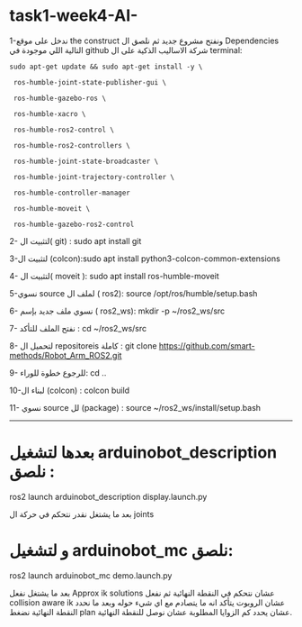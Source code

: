 # task1-week4-AI-

1-ندخل على موقع the construct ونفتح مشروع جديد ثم نلصق ال Dependencies التالية اللي موجودة في github شركة الاساليب الذكية على ال terminal:

    sudo apt-get update && sudo apt-get install -y \

     ros-humble-joint-state-publisher-gui \
     
     ros-humble-gazebo-ros \
     
     ros-humble-xacro \
     
     ros-humble-ros2-control \
     
     ros-humble-ros2-controllers \
     
     ros-humble-joint-state-broadcaster \
     
     ros-humble-joint-trajectory-controller \
     
     ros-humble-controller-manager
     
     ros-humble-moveit \
     
     ros-humble-gazebo-ros2-control


2- لتثبيت ال( git) : sudo apt install git

3-لتثبيت ال (colcon):sudo apt install python3-colcon-common-extensions

4- لتثبيت ال( moveit ): sudo apt install ros-humble-moveit

5-نسوي source لملف ال ( ros2): source /opt/ros/humble/setup.bash   

6- نسوي ملف جديد بإسم ( ros2_ws): mkdir -p ~/ros2_ws/src

7- نفتح الملف للتأكد : cd ~/ros2_ws/src

8- لتحميل ال repositoreis كاملة : git clone https://github.com/smart-methods/Robot_Arm_ROS2.git

9- للرجوع خطوة للوراء: cd ..

10-لبناء ال (colcon) : colcon build

11- نسوي source لل (package) : source ~/ros2_ws/install/setup.bash 

---------------------------------------------------------------------------------------------------------------------------------------------------------------------------------------------------------------------
# بعدها لتشغيل arduinobot_description نلصق :

ros2 launch arduinobot_description display.launch.py

بعد ما يشتغل نقدر نتحكم في حركة ال joints

# و لتشغيل  arduinobot_mc نلصق:

ros2 launch  arduinobot_mc demo.launch.py
     
بعد ما يشتغل نفعل Approx ik solutions عشان نتحكم في النقطة النهائية ثم نفعل collision aware ik عشان الروبوت يتأكد انه ما يتصادم مع اي شيء حوله وبعد ما نحدد النقطة النهائية نضغط plan عشان يحدد كم الزوايا المطلوبة عشان نوصل للنقطة النهائية.
